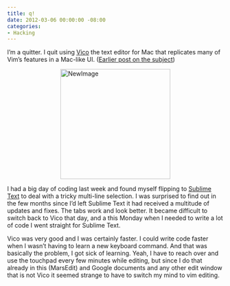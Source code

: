 ```yaml
---
title: q!
date: 2012-03-06 00:00:00 -08:00
categories:
- Hacking
---
```


<p>I’m a quitter. I quit using <a href="http://vicoapp.com/">Vico</a> the text editor for Mac that replicates many of Vim’s features in a Mac-like UI. (<a href="http://notes.torrez.org/2011/11/">Earlier post on the subject</a>)</p>

<p><img style="display:block; margin-left:auto; margin-right:auto;" src="http://torrez.typepad.com/.a/6a00d8341bfc1653ef0168e88013d5970c-pi" alt="NewImage" title="NewImage.png" border="0" width="256" height="256" /></p>

<p>I had a big day of coding last week and found myself flipping to <a href="http://www.sublimetext.com/">Sublime Text</a> to deal with a tricky multi-line selection. I was surprised to find out in the few months since I’d left Sublime Text it had received a multitude of updates and fixes. The tabs work and look better. It became difficult to switch back to Vico that day, and a this Monday when I needed to write a lot of code I went straight for Sublime Text.</p>

<p>Vico was very good and I was certainly faster. I could write code faster when I wasn’t having to learn a new keyboard command. And that was basically the problem, I got sick of learning. Yeah, I have to reach over and use the touchpad every few minutes while editing, but since I do that already in this (MarsEdit) and Google documents and any other edit window that is not Vico it seemed strange to have to switch my mind to vim editing.</p>
